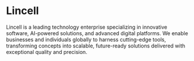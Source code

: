 # Lincell
Lincell is a leading technology enterprise specializing in innovative software, AI-powered solutions, and advanced digital platforms. We enable businesses and individuals globally to harness cutting-edge tools, transforming concepts into scalable, future-ready solutions delivered with exceptional quality and precision.
